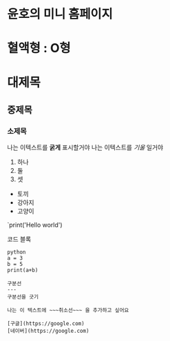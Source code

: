 #  윤호의 미니 홈페이지

# 혈액형 : O형

# 대제목
## 중제목
### 소제목

나는 이텍스트를 **굵게** 표시할거야
나는 이텍스트를 *기울* 일거야

1. 하나
2. 둘
3. 셋

- 토끼
- 강아지
- 고양이 

`print('Hello world')

코드 블록
```
python
a = 3
b = 5
print(a+b)

구분선
---
구분선을 긋기

나는 이 텍스트에 ~~~취소선~~~ 을 추가하고 싶어요

[구글](https://google.com)
[네이버](https://google.com)

